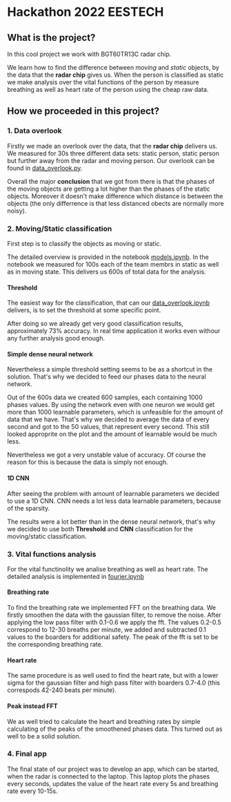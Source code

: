 # Hackathon 2022 EESTECH
## What is the project?

In this cool project we work with BGT60TR13C radar chip.

We learn how to find the difference between *moving* and *static* objects, by the data that the **radar chip** gives us. When the person is classified as static we make analysis over the vital functions of the person by measure breathing as well as heart rate of the person using the cheap raw data.

## How we proceeded in this project?
### 1. Data overlook

Firstly we made an overlook over the data, that the **radar chip** delivers us. We measured for 30s three different data sets: static person, static person but further away from the radar and moving person. Our overlook can be found in [data_overlook.py](https://github.com/ml-lohi/hackathon-private/blob/main/data_overlook.ipynb). 

Overall the major **conclusion** that we got from there is that the phases of the moving objects are getting a lot higher than the phases of the static objects. Moreover it doesn't make difference which distance is between the objects (the only differrence is that less distanced obects are normally more noisy).

### 2. Moving/Static classification
First step is to classify the objects as moving or static. 

The detailed overview is provided in the notebook [models.ipynb](https://github.com/ml-lohi/hackathon-private/blob/main/models.ipynb). In the notebook we measured for 100s each of the team membrs in static as well as in moving state. This delivers us 600s of total data for the analysis.
#### Threshold
The easiest way for the classification, that can our [data_overlook.ipynb](https://github.com/ml-lohi/hackathon-private/blob/main/data_overlook.ipynb) delivers, is to set the threshold at some specific point.

After doing so we already get very good classification results, approximately 73% accuracy. In real time application it works even withour any further analysis good enough.

#### Simple dense neural network

Nevertheless a simple threshold setting seems to be as a shortcut in the solution. That's why we decided to feed our phases data to the neural network. 

Out of the 600s data we created 600 samples, each containing 1000 phases values. By using the network even with one neuron we would get more than 1000 learnable parameters, which is unfeasible for the amount of data that we have. That's why we decided to average the data of every second and got to the 50 values, that represent every second. This still looked approprite on the plot and the amount of learnable would be much less.

Nevertheless we got a very unstable value of accuracy. Of course the reason for this is because the data is simply not enough.

#### 1D CNN

After seeing the problem with amount of learnable parameters we decided to use a 1D CNN. CNN needs a lot less data learnable parameters, because of the sparsity.

The results were a lot better than in the dense neural network, that's why we decided to use both **Threshold** and **CNN** classification for the moving/static classification.

### 3. Vital functions analysis
For the vital functinolity we analise breathing as well as heart rate. The detailed analysis is implemented in [fourier.ipynb](https://github.com/ml-lohi/hackathon-private/blob/main/fourier.ipynb)

#### Breathing rate

To find the breathing rate we implemented FFT on the breathing data. We firstly smoothen the data with the gaussian filter, to remove the noise. After applying the low pass filter with 0.1-0.6 we apply the fft. The values 0.2-0.5 correspond to 12-30 breaths per minute, we added and subtracted 0.1 values to the boarders for additional safety. The peak of the fft is set to be the corresponding breathing rate.

#### Heart rate

The same procedure is as well used to find the heart rate, but with a lower sigma for the gaussian filter and high pass filter with boarders 0.7-4.0 (this correspods 42-240 beats per minute).

#### Peak instead FFT

We as well tried to calculate the heart and breathing rates by simple calculating of the peaks of the smoothened phases data. This turned out as well to be a solid solution.

### 4. Final app

The final state of our project was to develop an app, which can be started, when the radar is connected to the laptop. This laptop plots the phases every seconds, updates the value of the heart rate every 5s and breathing rate every 10-15s.